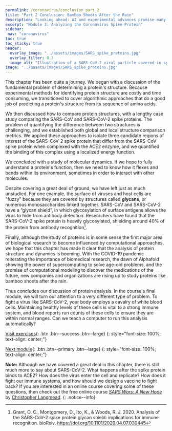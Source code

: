 ```yaml
---
permalink: /coronavirus/conclusion_part_2
title: "Part 2 Conclusion: Bamboo Shoots After the Rain"
description: "Looking ahead: AI and experimental advances promise many protein structures; how will that reshape coronavirus research and drug design?"
excerpt: "Module 3: Analyzing the Coronavirus Spike Protein"
sidebar:
 nav: "coronavirus"
toc: true
toc_sticky: true
header:
  overlay_image: "../assets/images/SARS_spike_proteins.jpg"
  overlay_filter: 0.3
  image_alt: "Illustration of a SARS-CoV-2 viral particle covered in spike proteins."
image: "../assets/images/SARS_spike_proteins.jpg"
---
```


This chapter has been quite a journey. We began with a discussion of the fundamental problem of determining a protein's structure. Because experimental methods for identifying protein structure are costly and time consuming, we transitioned to cover algorithmic approaches that do a good job of predicting a protein's structure from its sequence of amino acids.

We then discussed how to compare protein structures, with a lengthy case study comparing the SARS-CoV and SARS-CoV-2 spike proteins. The problem of quantifying the difference between two structures is challenging, and we established both global and local structure comparison metrics. We applied these approaches to isolate three candidate regions of interest of the SARS-CoV-2 spike protein that differ from the SARS-CoV spike protein when complexed with the ACE2 enzyme, and we quantified the binding of this complex using a localized energy function.

We concluded with a study of molecular dynamics. If we hope to fully understand a protein's function, then we need to know how it flexes and bends within its environment, sometimes in order to interact with other molecules.

Despite covering a great deal of ground, we have left just as much unstudied. For one example, the surface of viruses and host cells are "fuzzy" because they are covered by structures called **glycans**, or numerous monosaccharides linked together. SARS-CoV and SARS-CoV-2 have a “glycan shield”, in which glycosylation of surface antigens allows the virus to hide from antibody detection. Researchers have found that the SARS-CoV-2 spike protein is heavily glycosylated, shielding around 40% of the protein from antibody recognition[^Grant].

Finally, although the study of proteins is in some sense the first major area of biological research to become influenced by computational approaches, we hope that this chapter has made it clear that the analysis of protein structure and dynamics is booming. With the COVID-19 pandemic reiterating the importance of biomedical research, the dawn of Alphafold showing the power of supercomputing to solve age-old problems, and the promise of computational modeling to discover the medications of the future, new companies and organizations are rising up to study proteins like bamboo shoots after the rain.

Thus concludes our discussion of protein analysis. In the course's final module, we will turn our attention to a very different type of problem. To fight a virus like SARS-CoV-2, your body employs a cavalry of white blood cells. Maintaining healthy levels of these cells is vital to a strong immune system, and blood reports run counts of these cells to ensure they are within normal ranges. Can we teach a computer to run this analysis automatically?

[Visit exercises](exercises_part_2){: .btn .btn--success .btn--large}
{: style="font-size: 100%; text-align: center;"}

[Next module](../white_blood_cells/home){: .btn .btn--primary .btn--large}
{: style="font-size: 100%; text-align: center;"}

**Note:** Although we have covered a great deal in this chapter, there is still much more to say about SARS-CoV-2. What happens after the spike protein binds to ACE2? How does the virus enter the cell and replicate? How does it fight our immune systems, and how should we design a vaccine to fight back? If you are interested in an online course covering some of these questions, then check out the free online course *<a href="https://sites.google.com/view/sarswars/home" target="_blank">SARS Wars: A New Hope</a>* by <a href="https://www.cs.cmu.edu/~cjl/" target="_blank">Christopher Langmead</a>.
{: .notice--info}

[^Dwek]: Dwek, R.A. Glycobiology: Toward Understanding the Function of Sugars. Chem. Rev. 96(2),  683-720 (1996). https://doi.org/10.1021/cr940283b

[^Varki]: Varki A, Lowe JB. Biological Roles of Glycans. In: Varki A, Cummings RD, Esko JD, et al., editors. Essentials of Glycobiology. 2nd edition. Cold Spring Harbor (NY): Cold Spring Harbor Laboratory Press; 2009. Chapter 6. https://www.ncbi.nlm.nih.gov/books/NBK1897/

[^Raman]: Raman, R., Tharakaraman, K., Sasisekharan, V., & Sasisekharan, R. 2016. Glycan-protein interactions in viral pathogenesis. Current opinion in structural biology, 40, 153–162. https://doi.org/10.1016/j.sbi.2016.10.003

[^Grant]: Grant, O. C., Montgomery, D., Ito, K., & Woods, R. J. 2020. Analysis of the SARS-CoV-2 spike protein glycan shield: implications for immune recognition. bioRxiv. https://doi.org/10.1101/2020.04.07.030445

[^Casalino]: Casalino, L., Gaieb, Z., Dommer, A. C., Harbison, A. M., Fogarty, C. A., Barros, E. P., Taylor, B. C., Fadda, E., & Amaro, R. E. 2020. Shielding and Beyond: The Roles of Glycans in SARS-CoV-2 Spike Protein. bioRxiv : the preprint server for biology, 2020.06.11.146522. https://doi.org/10.1101/2020.06.11.146522

[^Watanabe]: Watanabe, Y., Allen, J., Wrapp, D., McLellan, J., Crispin, M. Site-specific glycan analysis of the SARS-CoV-2 spike. Science 369, 330-333. https://doi.org/10.1126/science.abb9983

[^Skjaerven]: Skjaerven, L., Hollup, S., Reuter, N. 2009. Journal of Molecular Structure: THEOCHEM 898, 42-48. https://doi.org/10.1016/j.theochem.2008.09.024

[^Yang]: Yang, L., Song, G., Jernigan, R. 2009. Protein elastic network models and the ranges of cooperativity. PNAS 106(30), 12347-12352. https://doi.org/10.1073/pnas.0902159106

[^cdc]: New COVID-19 Variants. 2021. Retrieved January 27, 2021, from https://www.cdc.gov/coronavirus/2019-ncov/transmission/variant.html

[^Yang]: Yang, L., Song, G., Jernigan, R. 2009. Protein elastic network models and the ranges of cooperativity. PNAS 106(30), 12347-12352. https://doi.org/10.1073/pnas.0902159106

[^Yang2]: Yang, L., Song, G., & Jernigan, R. L. 2009. Comparisons of experimental and computed protein anisotropic temperature factors. Proteins, 76(1), 164–175. https://doi.org/10.1002/prot.22328

[^Garrett]: Garrett, R. H., Grisham, C. M., 2010. *Biochemistry*, 4th ed. Brooks/Cole, Cengage Learning.

[^Davis]: Davis, M., Tobi, D. 2014. Multiple Gaussian network modes alignments reveals dynamically variable regions: The hemoglobin case. Proteins: Structure, Function, and Bioinformatics, 82(9), 2097-2105. https://doi-org.cmu.idm.oclc.org/10.1002/prot.24565

[^Soh]: Soh, W. T., Liu, Y., Nakayama, E. E., Ono, C., Torii, S., Nakagami, H., Matsuura, Y., Shioda, T., Arase, H. The N-terminal domain of spike glycoprotein mediates SARS-CoV-2 infection by associating with L-SIGN and DC-SIGN.

[^Grant]: Grant, O. C., Montgomery, D., Ito, K., & Woods, R. J. Analysis of the SARS-CoV-2 spike protein glycan shield: implications for immune recognition. bioRxiv : the preprint server for biology, 2020.04.07.030445. https://www.ncbi.nlm.nih.gov/pmc/articles/PMC7217288/
